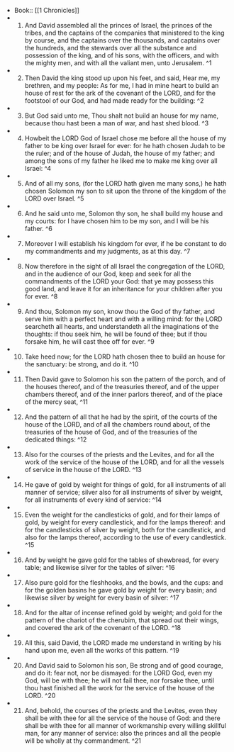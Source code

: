 - Book:: [[1 Chronicles]]
- 1. And David assembled all the princes of Israel, the princes of the tribes, and the captains of the companies that ministered to the king by course, and the captains over the thousands, and captains over the hundreds, and the stewards over all the substance and possession of the king, and of his sons, with the officers, and with the mighty men, and with all the valiant men, unto Jerusalem. ^1
- 2. Then David the king stood up upon his feet, and said, Hear me, my brethren, and my people: As for me, I had in mine heart to build an house of rest for the ark of the covenant of the LORD, and for the footstool of our God, and had made ready for the building: ^2
- 3. But God said unto me, Thou shalt not build an house for my name, because thou hast been a man of war, and hast shed blood. ^3
- 4. Howbeit the LORD God of Israel chose me before all the house of my father to be king over Israel for ever: for he hath chosen Judah to be the ruler; and of the house of Judah, the house of my father; and among the sons of my father he liked me to make me king over all Israel: ^4
- 5. And of all my sons, (for the LORD hath given me many sons,) he hath chosen Solomon my son to sit upon the throne of the kingdom of the LORD over Israel. ^5
- 6. And he said unto me, Solomon thy son, he shall build my house and my courts: for I have chosen him to be my son, and I will be his father. ^6
- 7. Moreover I will establish his kingdom for ever, if he be constant to do my commandments and my judgments, as at this day. ^7
- 8. Now therefore in the sight of all Israel the congregation of the LORD, and in the audience of our God, keep and seek for all the commandments of the LORD your God: that ye may possess this good land, and leave it for an inheritance for your children after you for ever. ^8
- 9. And thou, Solomon my son, know thou the God of thy father, and serve him with a perfect heart and with a willing mind: for the LORD searcheth all hearts, and understandeth all the imaginations of the thoughts: if thou seek him, he will be found of thee; but if thou forsake him, he will cast thee off for ever. ^9
- 10. Take heed now; for the LORD hath chosen thee to build an house for the sanctuary: be strong, and do it. ^10
- 11. Then David gave to Solomon his son the pattern of the porch, and of the houses thereof, and of the treasuries thereof, and of the upper chambers thereof, and of the inner parlors thereof, and of the place of the mercy seat, ^11
- 12. And the pattern of all that he had by the spirit, of the courts of the house of the LORD, and of all the chambers round about, of the treasuries of the house of God, and of the treasuries of the dedicated things: ^12
- 13. Also for the courses of the priests and the Levites, and for all the work of the service of the house of the LORD, and for all the vessels of service in the house of the LORD. ^13
- 14. He gave of gold by weight for things of gold, for all instruments of all manner of service; silver also for all instruments of silver by weight, for all instruments of every kind of service: ^14
- 15. Even the weight for the candlesticks of gold, and for their lamps of gold, by weight for every candlestick, and for the lamps thereof: and for the candlesticks of silver by weight, both for the candlestick, and also for the lamps thereof, according to the use of every candlestick. ^15
- 16. And by weight he gave gold for the tables of shewbread, for every table; and likewise silver for the tables of silver: ^16
- 17. Also pure gold for the fleshhooks, and the bowls, and the cups: and for the golden basins he gave gold by weight for every basin; and likewise silver by weight for every basin of silver: ^17
- 18. And for the altar of incense refined gold by weight; and gold for the pattern of the chariot of the cherubim, that spread out their wings, and covered the ark of the covenant of the LORD. ^18
- 19. All this, said David, the LORD made me understand in writing by his hand upon me, even all the works of this pattern. ^19
- 20. And David said to Solomon his son, Be strong and of good courage, and do it: fear not, nor be dismayed: for the LORD God, even my God, will be with thee; he will not fail thee, nor forsake thee, until thou hast finished all the work for the service of the house of the LORD. ^20
- 21. And, behold, the courses of the priests and the Levites, even they shall be with thee for all the service of the house of God: and there shall be with thee for all manner of workmanship every willing skillful man, for any manner of service: also the princes and all the people will be wholly at thy commandment. ^21
